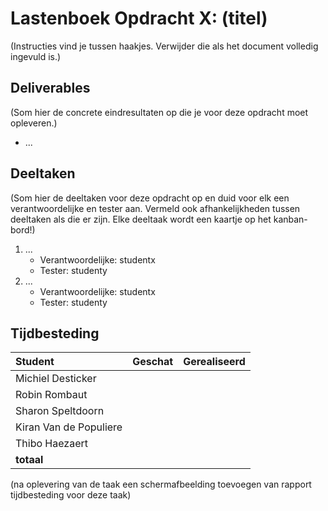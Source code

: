 # Lastenboek Opdracht X: (titel)

(Instructies vind je tussen haakjes. Verwijder die als het document volledig ingevuld is.)

## Deliverables

(Som hier de concrete eindresultaten op die je voor deze opdracht moet opleveren.)

* ...

## Deeltaken

(Som hier de deeltaken voor deze opdracht op en duid voor elk een verantwoordelijke en tester aan. Vermeld ook afhankelijkheden tussen deeltaken als die er zijn. Elke deeltaak wordt een kaartje op het kanban-bord!)

1. ...
    - Verantwoordelijke: studentx
    - Tester: studenty
2. ...
    - Verantwoordelijke: studentx
    - Tester: studenty

## Tijdbesteding

| Student                | Geschat | Gerealiseerd |
|:---------------------- | -------:| ------------:|
| Michiel Desticker      |         |              |
| Robin Rombaut          |         |              |
| Sharon Speltdoorn      |         |              |
| Kiran Van de Populiere |         |              |
| Thibo Haezaert         |         |              |
| **totaal**             |         |              |

(na oplevering van de taak een schermafbeelding toevoegen van rapport tijdbesteding voor deze taak)
